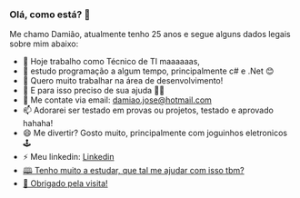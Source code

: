 ### Olá, como está? 👋

Me chamo Damião, atualmente tenho 25 anos e segue alguns dados legais sobre mim abaixo:

- 🔭 Hoje trabalho como Técnico de TI maaaaaas,
- 🌱 estudo programação a algum tempo, principalmente c# e .Net 😊
- 👯 Quero muito trabalhar na área de desenvolvimento!
- 🤔 E para isso preciso de sua ajuda 🙋‍♂️
- 💬 Me contate via email: damiao.jose@hotmail.com
- 📫 Adorarei ser testado em provas ou projetos, testado e aprovado hahaha!
- 😄 Me divertir? Gosto muito, principalmente com joguinhos eletronicos 🕹️
- ⚡ Meu linkedin: <a href="https://www.linkedin.com/in/jos%C3%A9-dami%C3%A3o-44a450164/">Linkedin
- 🕮 Tenho muito a estudar, que tal me ajudar com isso tbm?
- 👋 Obrigado pela visita!
